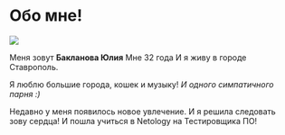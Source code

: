 # Обо мне!

![](IMG-20190927-WA0012.jpg)

Меня зовут **Бакланова Юлия**
Мне 32 года
И я живу в городе Ставрополь.

Я люблю большие города, кошек и музыку! _И одного симпатичного парня :)_

Недавно у меня появилось новое увлечение. И я решила следовать зову сердца! И пошла учиться в Netology на Тестировщика ПО!